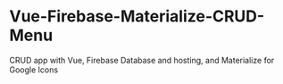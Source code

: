 # Vue-Firebase-Materialize-CRUD-Menu
CRUD app with Vue, Firebase Database and hosting, and Materialize for Google Icons
